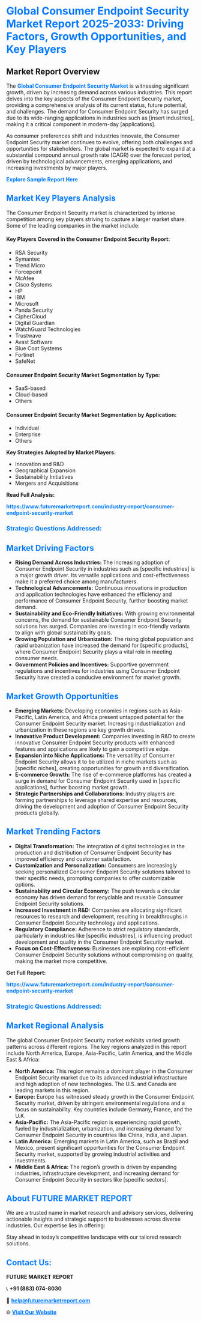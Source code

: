 <h1 style="color: #007BFF;">Global Consumer Endpoint Security Market Report 2025-2033: Driving Factors, Growth Opportunities, and Key Players</h1>

<section id="overview">
<h2>Market Report Overview</h2>
<p>The <a href="https://www.futuremarketreport.com/industry-report/consumer-endpoint-security-market" style="color: #007BFF; text-decoration: none;"><strong>Global Consumer Endpoint Security Market</strong></a> is witnessing significant growth, driven by increasing demand across various industries. This report delves into the key aspects of the Consumer Endpoint Security market, providing a comprehensive analysis of its current status, future potential, and challenges. The demand for Consumer Endpoint Security has surged due to its wide-ranging applications in industries such as [insert industries], making it a critical component in modern-day [applications].</p>
<p>As consumer preferences shift and industries innovate, the Consumer Endpoint Security market continues to evolve, offering both challenges and opportunities for stakeholders. The global market is expected to expand at a substantial compound annual growth rate (CAGR) over the forecast period, driven by technological advancements, emerging applications, and increasing investments by major players.</p>
</section>

<section id="overview">
<p><a href="https://www.futuremarketreport.com/request-sample/reportId=51184" style="color: #007BFF; text-decoration: none;"><strong>Explore Sample Report Here</strong></a></p>
</section>

<section id="key-players">
<h2 style="color: #007BFF;">Market Key Players Analysis</h2>
<p>The Consumer Endpoint Security market is characterized by intense competition among key players striving to capture a larger market share. Some of the leading companies in the market include:</p>
<h4>Key Players Covered in the Consumer Endpoint Security Report:</h4>
<ul><li>RSA Security</li><li>Symantec</li><li>Trend Micro</li><li>Forcepoint</li><li>McAfee</li><li>Cisco Systems</li><li>HP</li><li>IBM</li><li>Microsoft</li><li>Panda Security</li><li>CipherCloud</li><li>Digital Guardian</li><li>WatchGuard Technologies</li><li>Trustwave</li><li>Avast Software</li><li>Blue Coat Systems</li><li>Fortinet</li><li>SafeNet</li></ul>
<h4>Consumer Endpoint Security Market Segmentation by Type:</h4>
<ul><li>SaaS-based</li><li>Cloud-based</li><li>Others</li></ul>

<h4>Consumer Endpoint Security Market Segmentation by Application:</h4>
<ul><li>Individual</li><li>Enterprise</li><li>Others</li></ul>
<p><strong>Key Strategies Adopted by Market Players:</strong></p>
<ul>
<li>Innovation and R&D</li>
<li>Geographical Expansion</li>
<li>Sustainability Initiatives</li>
<li>Mergers and Acquisitions</li>
</ul>
</section>

<section>
<p><strong>Read Full Analysis: </strong></p><a href="https://www.futuremarketreport.com/industry-report/consumer-endpoint-security-market" style="color: #007BFF; text-decoration: none;"><strong>https://www.futuremarketreport.com/industry-report/consumer-endpoint-security-market</strong></a>
<h3 style="color: #007BFF;">Strategic Questions Addressed:</h3>
</section>

<section id="driving-factors">
<h2 style="color: #007BFF;">Market Driving Factors</h2>
<ul>
<li><strong>Rising Demand Across Industries:</strong> The increasing adoption of Consumer Endpoint Security in industries such as [specific industries] is a major growth driver. Its versatile applications and cost-effectiveness make it a preferred choice among manufacturers.</li>
<li><strong>Technological Advancements:</strong> Continuous innovations in production and application technologies have enhanced the efficiency and performance of Consumer Endpoint Security, further boosting market demand.</li>
<li><strong>Sustainability and Eco-Friendly Initiatives:</strong> With growing environmental concerns, the demand for sustainable Consumer Endpoint Security solutions has surged. Companies are investing in eco-friendly variants to align with global sustainability goals.</li>
<li><strong>Growing Population and Urbanization:</strong> The rising global population and rapid urbanization have increased the demand for [specific products], where Consumer Endpoint Security plays a vital role in meeting consumer needs.</li>
<li><strong>Government Policies and Incentives:</strong> Supportive government regulations and incentives for industries using Consumer Endpoint Security have created a conducive environment for market growth.</li>
</ul>
</section>

<section id="growth-opportunities">
<h2 style="color: #007BFF;">Market Growth Opportunities</h2>
<ul>
<li><strong>Emerging Markets:</strong> Developing economies in regions such as Asia-Pacific, Latin America, and Africa present untapped potential for the Consumer Endpoint Security market. Increasing industrialization and urbanization in these regions are key growth drivers.</li>
<li><strong>Innovative Product Development:</strong> Companies investing in R&D to create innovative Consumer Endpoint Security products with enhanced features and applications are likely to gain a competitive edge.</li>
<li><strong>Expansion into Niche Applications:</strong> The versatility of Consumer Endpoint Security allows it to be utilized in niche markets such as [specific niches], creating opportunities for growth and diversification.</li>
<li><strong>E-commerce Growth:</strong> The rise of e-commerce platforms has created a surge in demand for Consumer Endpoint Security used in [specific applications], further boosting market growth.</li>
<li><strong>Strategic Partnerships and Collaborations:</strong> Industry players are forming partnerships to leverage shared expertise and resources, driving the development and adoption of Consumer Endpoint Security products globally.</li>
</ul>
</section>

<section id="trending-factors">
<h2 style="color: #007BFF;">Market Trending Factors</h2>
<ul>
<li><strong>Digital Transformation:</strong> The integration of digital technologies in the production and distribution of Consumer Endpoint Security has improved efficiency and customer satisfaction.</li>
<li><strong>Customization and Personalization:</strong> Consumers are increasingly seeking personalized Consumer Endpoint Security solutions tailored to their specific needs, prompting companies to offer customizable options.</li>
<li><strong>Sustainability and Circular Economy:</strong> The push towards a circular economy has driven demand for recyclable and reusable Consumer Endpoint Security solutions.</li>
<li><strong>Increased Investment in R&D:</strong> Companies are allocating significant resources to research and development, resulting in breakthroughs in Consumer Endpoint Security technology and applications.</li>
<li><strong>Regulatory Compliance:</strong> Adherence to strict regulatory standards, particularly in industries like [specific industries], is influencing product development and quality in the Consumer Endpoint Security market.</li>
<li><strong>Focus on Cost-Effectiveness:</strong> Businesses are exploring cost-efficient Consumer Endpoint Security solutions without compromising on quality, making the market more competitive.</li>
</ul>
</section>

<section>
<p><strong>Get Full Report: </strong></p><a href="https://www.futuremarketreport.com/industry-report/consumer-endpoint-security-market" style="color: #007BFF; text-decoration: none;"><strong>https://www.futuremarketreport.com/industry-report/consumer-endpoint-security-market</strong></a>
<h3 style="color: #007BFF;">Strategic Questions Addressed:</h3>
</section>


<section id="regional-analysis">
<h2 style="color: #007BFF;">Market Regional Analysis</h2>
<p>The global Consumer Endpoint Security market exhibits varied growth patterns across different regions. The key regions analyzed in this report include North America, Europe, Asia-Pacific, Latin America, and the Middle East & Africa:</p>
<ul>
<li><strong>North America:</strong> This region remains a dominant player in the Consumer Endpoint Security market due to its advanced industrial infrastructure and high adoption of new technologies. The U.S. and Canada are leading markets in this region.</li>
<li><strong>Europe:</strong> Europe has witnessed steady growth in the Consumer Endpoint Security market, driven by stringent environmental regulations and a focus on sustainability. Key countries include Germany, France, and the U.K.</li>
<li><strong>Asia-Pacific:</strong> The Asia-Pacific region is experiencing rapid growth, fueled by industrialization, urbanization, and increasing demand for Consumer Endpoint Security in countries like China, India, and Japan.</li>
<li><strong>Latin America:</strong> Emerging markets in Latin America, such as Brazil and Mexico, present significant opportunities for the Consumer Endpoint Security market, supported by growing industrial activities and investments.</li>
<li><strong>Middle East & Africa:</strong> The region’s growth is driven by expanding industries, infrastructure development, and increasing demand for Consumer Endpoint Security in sectors like [specific sectors].</li>
</ul>
</section>

<footer>
<h2 style="color: #007BFF;">About FUTURE MARKET REPORT</h2>
<p>We are a trusted name in market research and advisory services, delivering actionable insights and strategic support to businesses across diverse industries. Our expertise lies in offering:</p>

<p>Stay ahead in today’s competitive landscape with our tailored research solutions.</p>

<h2 style="color: #007BFF;">Contact Us:</h2>
<p><strong>FUTURE MARKET REPORT</strong></p>
<p>📞 <strong>+91 (883) 074-8030</strong></p>
<p>📧 <strong><a href="mailto:help@futuremarketreport.com" style="color: #007BFF;">help@futuremarketreport.com</a></strong></p>
<p>🌐 <strong><a href="https://www.futuremarketreport.com/" style="color: #007BFF;">Visit Our Website</a></strong></p>
</footer>